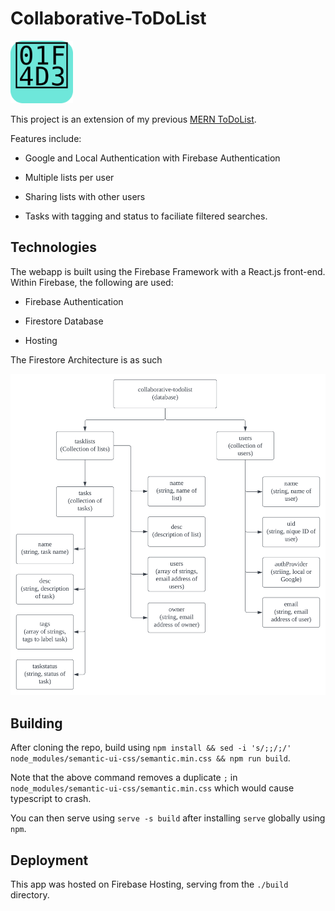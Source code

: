 # Collaborative-ToDoList

<img src="./public/logo.svg" style="width:100px;" alt="collaborative todolist icon"/>

This project is an extension of my previous [MERN ToDoList](https://github.com/BrandonTang89/MERN-ToDoList). 

Features include:

- Google and Local Authentication with Firebase Authentication

- Multiple lists per user

- Sharing lists with other users

- Tasks with tagging and status to faciliate filtered searches.

## Technologies

The webapp is built using the Firebase Framework with a React.js front-end. Within Firebase, the following are used:

- Firebase Authentication

- Firestore Database

- Hosting

The Firestore Architecture is as such

<img src="./public/database_archi.svg" alt="database architecture diagram" />

## Building

After cloning the repo, build using
`npm install && sed -i 's/;;/;/' node_modules/semantic-ui-css/semantic.min.css && npm run build`.

Note that the above command removes a duplicate `;` in `node_modules/semantic-ui-css/semantic.min.css` which would cause typescript to  crash.

You can then serve using `serve -s build` after installing `serve` globally using `npm`.

## Deployment

This app was hosted on Firebase Hosting, serving from the `./build` directory. 